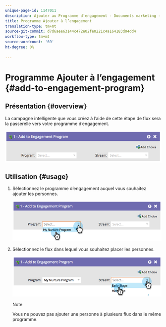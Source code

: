 ```yaml
---
unique-page-id: 1147011
description: Ajouter au Programme d’engagement - Documents marketing - Documentation du produit
title: Programme Ajouter à l’engagement
translation-type: tm+mt
source-git-commit: d7d6aee63144c472e02fe0221c4a164183d04dd4
workflow-type: tm+mt
source-wordcount: '69'
ht-degree: 0%

---
```



# Programme Ajouter à l’engagement {#add-to-engagement-program}

## Présentation {#overview}

La campagne intelligente que vous créez à l’aide de cette étape de flux sera la passerelle vers votre programme d’engagement.

![](assets/image2014-9-22-14-3a47-3a32.png)

## Utilisation {#usage}

1. Sélectionnez le programme d’engagement auquel vous souhaitez ajouter les personnes.

   ![](assets/image2014-9-22-14-3a47-3a36.png)

1. Sélectionnez le flux dans lequel vous souhaitez placer les personnes.

   ![](assets/image2014-9-22-14-3a47-3a39.png)

   >[!NOTE]
   >
   >Vous ne pouvez pas ajouter une personne à plusieurs flux dans le même programme.

